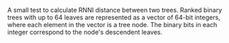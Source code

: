 A small test to calculate RNNI distance between two trees. Ranked binary
trees with up to 64 leaves are represented as a vector of 64-bit integers,
where each element in the vector is a tree node. The binary bits in
each integer correspond to the node's descendent leaves.

